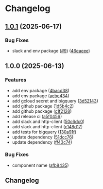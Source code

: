 # Changelog

## [1.0.1](https://github.com/pal-paul/go-libraries/compare/v1.0.0...v1.0.1) (2025-06-17)


### Bug Fixes

* slack and env package ([#9](https://github.com/pal-paul/go-libraries/issues/9)) ([46eaeee](https://github.com/pal-paul/go-libraries/commit/46eaeee82d5a9fc9b8f9b9a23652115921aeab7c))

## 1.0.0 (2025-06-13)


### Features

* add env package ([4bacd38](https://github.com/pal-paul/go-libraries/commit/4bacd3896dd611d8dc3f20e24e82c9924773ed3a))
* add env package ([aebc434](https://github.com/pal-paul/go-libraries/commit/aebc434e5f6d3c5949584c32712d05e9f5f278d6))
* add gcloud secret and bigquery ([3d52143](https://github.com/pal-paul/go-libraries/commit/3d52143de8ad6b7467a97cc5f69208b52e315556))
* add github package ([1d5b4c2](https://github.com/pal-paul/go-libraries/commit/1d5b4c2418c6ececfad053adb2a56068da17254b))
* add github package ([c1f2128](https://github.com/pal-paul/go-libraries/commit/c1f21287a823e5d780993a803954d354a10aa6ae))
* add release ci ([a5f0456](https://github.com/pal-paul/go-libraries/commit/a5f0456a4a7702bceb6690cb30c9b3c536b36ea3))
* add slack and http-client ([50c6dc0](https://github.com/pal-paul/go-libraries/commit/50c6dc0960b73aab6b77b5d56d3a7f0644143165))
* add slack and http-client ([c148d17](https://github.com/pal-paul/go-libraries/commit/c148d17f99a7489bed8ceca8d4dce0ff5f63b088))
* add tests for bigquery ([130a91f](https://github.com/pal-paul/go-libraries/commit/130a91fd5a24091b8254d3302700440bb8859321))
* update dependency ([51dcc76](https://github.com/pal-paul/go-libraries/commit/51dcc76e97327e64686d6604b5bccf8c785ce3da))
* update dependency ([ff43c74](https://github.com/pal-paul/go-libraries/commit/ff43c74553b9648dd9e2c1a6b6547be2dcab91dc))


### Bug Fixes

* component name ([afb8435](https://github.com/pal-paul/go-libraries/commit/afb8435e9cb173b456161f0a00bc5e2ac24f6af1))

## Changelog
